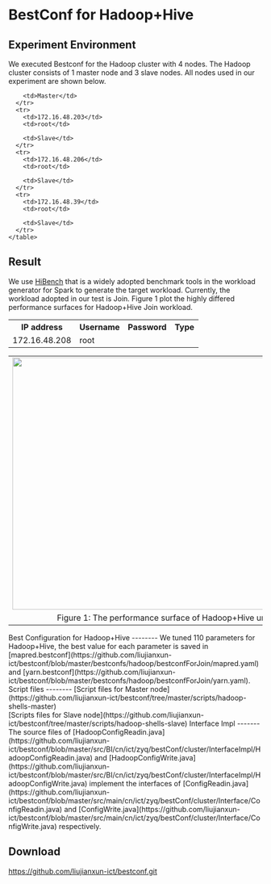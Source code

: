 BestConf for Hadoop+Hive
======================
Experiment Environment
-----------
We executed Bestconf for the Hadoop cluster with 4 nodes. The Hadoop cluster consists of 1 master node and 3 slave nodes. All nodes used in our experiment are shown below.
<div>
    <table border="0">
      <tr>
        <th>IP address</th>
        <th>Username</th>
        <th>Password</th>
        <th>Type</th>
      </tr>
      <tr>
        <td>172.16.48.208</td>
        <td>root</td>
       
        <td>Master</td>
      </tr>
      <tr>
        <td>172.16.48.203</td>
        <td>root</td>
        
        <td>Slave</td>
      </tr>
      <tr>
        <td>172.16.48.206</td>
        <td>root</td>
        
        <td>Slave</td>
      </tr>
      <tr>
        <td>172.16.48.39</td>
        <td>root</td>
       
        <td>Slave</td>
      </tr> 
    </table>
</div>

Result
-----------
We use [HiBench](https://github.com/intel-hadoop/HiBench) that is a widely adopted benchmark tools in the workload generator for Spark to generate the target workload. Currently, the workload adopted in our test is Join. Figure 1 plot the highly differed performance surfaces for Hadoop+Hive Join workload.
<table border="0" cellspacing="0" cellpadding="0" frame=void rows=none cols=none rules=none>
<tr border="0">
<td border="0">
<img src="https://github.com/liujianxun-ict/bestconf/blob/master/pics/hadoop-join.jpg" width = "800" height = "500" align=center />
</td>
</tr>
<tr border="0">
<td border="0" align=center>
Figure 1: The performance surface of Hadoop+Hive under Hibench-Join workload
</td>
</tr>
</table>
Best Configuration for Hadoop+Hive
--------
We tuned 110 parameters for Hadoop+Hive, the best value for each parameter is saved in [mapred.bestconf](https://github.com/liujianxun-ict/bestconf/blob/master/bestconfs/hadoop/bestconfForJoin/mapred.yaml) and [yarn.bestconf](https://github.com/liujianxun-ict/bestconf/blob/master/bestconfs/hadoop/bestconfForJoin/yarn.yaml).
Script files
--------
[Script files for Master node](https://github.com/liujianxun-ict/bestconf/tree/master/scripts/hadoop-shells-master)<br>
[Scripts files for Slave node](https://github.com/liujianxun-ict/bestconf/tree/master/scripts/hadoop-shells-slave)
Interface Impl
-------
The source files of [HadoopConfigReadin.java](https://github.com/liujianxun-ict/bestconf/blob/master/src/BI/cn/ict/zyq/bestConf/cluster/InterfaceImpl/HadoopConfigReadin.java) and [HadoopConfigWrite.java](https://github.com/liujianxun-ict/bestconf/blob/master/src/BI/cn/ict/zyq/bestConf/cluster/InterfaceImpl/HadoopConfigWrite.java) implement the interfaces of [ConfigReadin.java](https://github.com/liujianxun-ict/bestconf/blob/master/src/main/cn/ict/zyq/bestConf/cluster/Interface/ConfigReadin.java) and [ConfigWrite.java](https://github.com/liujianxun-ict/bestconf/blob/master/src/main/cn/ict/zyq/bestConf/cluster/Interface/ConfigWrite.java) respectively.  

Download 
-------
https://github.com/liujianxun-ict/bestconf.git
